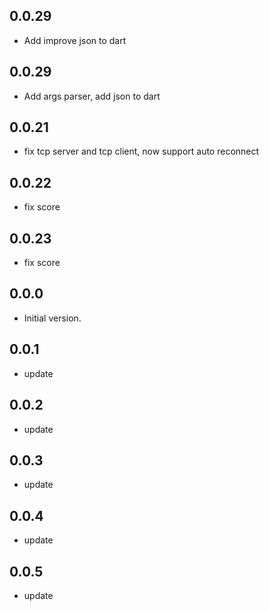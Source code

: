 ## 0.0.29
- Add improve json to dart

## 0.0.29
- Add args parser, add json to dart 

## 0.0.21
- fix tcp server and tcp client, now support auto reconnect

## 0.0.22
- fix score
  
## 0.0.23
- fix score


## 0.0.0

- Initial version.

## 0.0.1
- update

## 0.0.2
- update

## 0.0.3
- update

## 0.0.4
- update

## 0.0.5
- update

